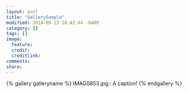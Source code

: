 ```yaml
---
layout: post
title: "GallerySample"
modified: 2014-09-23 18:42:44 -0400
category: []
tags: []
image:
  feature: 
  credit: 
  creditlink: 
comments: 
share: 
---
```

{% gallery galleryname %}
IMAG0853.jpg:: A caption!
{% endgallery %}
